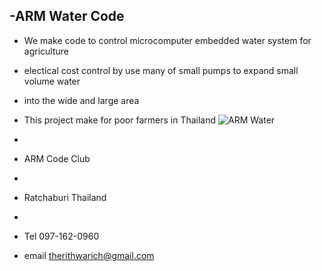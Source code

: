 -ARM Water Code 
- 
- We make code to control microcomputer embedded water system for agriculture
- electical cost control by use many of small pumps to expand small volume water 
- into the wide and large area 

- This project make for poor farmers in Thailand
![ARM Water](http://www.thaipackagetour.com/imgs/travel/big/Travel_20110425114005.jpg "Poor farm in Thailand")
-
- ARM Code Club
-
- Ratchaburi Thailand
-
- Tel 097-162-0960
- email therithwarich@gmail.com

